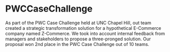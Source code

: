 # PWCCaseChallenge

As part of the PWC Case Challenge held at UNC Chapel Hill, out team created a strategic transformation solution for a hypothetical E-Commerce company named Z-Commerce. We took into account internal feedback from managers and stakeholders to propose a three-pronged solution. Our proposal won 2nd place in the PWC Case Challenge out of 10 teams.
